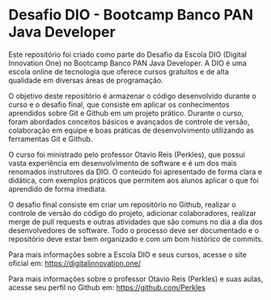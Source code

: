 # Desafio DIO - Bootcamp Banco PAN Java Developer

Este repositório foi criado como parte do Desafio da Escola DIO (Digital Innovation One) no Bootcamp Banco PAN Java Developer. A DIO é uma escola online de tecnologia que oferece cursos gratuitos e de alta qualidade em diversas áreas de programação.

O objetivo deste repositório é armazenar o código desenvolvido durante o curso e o desafio final, que consiste em aplicar os conhecimentos aprendidos sobre Git e Github em um projeto prático. Durante o curso, foram abordados conceitos básicos e avançados de controle de versão, colaboração em equipe e boas práticas de desenvolvimento utilizando as ferramentas Git e Github.

O curso foi ministrado pelo professor Otavio Reis (Perkles), que possui vasta experiência em desenvolvimento de software e é um dos mais renomados instrutores da DIO. O conteúdo foi apresentado de forma clara e didática, com exemplos práticos que permitem aos alunos aplicar o que foi aprendido de forma imediata.

O desafio final consiste em criar um repositório no Github, realizar o controle de versão do código do projeto, adicionar colaboradores, realizar merge de pull requests e outras atividades que são comuns no dia a dia dos desenvolvedores de software. Todo o processo deve ser documentado e o repositório deve estar bem organizado e com um bom histórico de commits.


Para mais informações sobre a Escola DIO e seus cursos, acesse o site oficial em: https://digitalinnovation.one/

Para mais informações sobre o professor Otavio Reis (Perkles) e suas aulas, acesse seu perfil no Github em: https://github.com/Perkles
